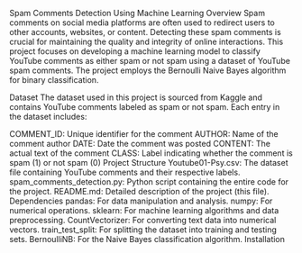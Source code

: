 Spam Comments Detection Using Machine Learning
Overview
Spam comments on social media platforms are often used to redirect users to other accounts, websites, or content. Detecting these spam comments is crucial for maintaining the quality and integrity of online interactions. This project focuses on developing a machine learning model to classify YouTube comments as either spam or not spam using a dataset of YouTube spam comments. The project employs the Bernoulli Naive Bayes algorithm for binary classification.

Dataset
The dataset used in this project is sourced from Kaggle and contains YouTube comments labeled as spam or not spam. Each entry in the dataset includes:

COMMENT_ID: Unique identifier for the comment
AUTHOR: Name of the comment author
DATE: Date the comment was posted
CONTENT: The actual text of the comment
CLASS: Label indicating whether the comment is spam (1) or not spam (0)
Project Structure
Youtube01-Psy.csv: The dataset file containing YouTube comments and their respective labels.
spam_comments_detection.py: Python script containing the entire code for the project.
README.md: Detailed description of the project (this file).
Dependencies
pandas: For data manipulation and analysis.
numpy: For numerical operations.
sklearn: For machine learning algorithms and data preprocessing.
CountVectorizer: For converting text data into numerical vectors.
train_test_split: For splitting the dataset into training and testing sets.
BernoulliNB: For the Naive Bayes classification algorithm.
Installation
